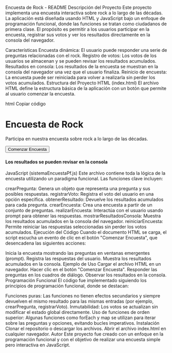 Encuesta de Rock - README
Descripción del Proyecto
Este proyecto implementa una encuesta interactiva sobre rock a lo largo de las décadas. La aplicación está diseñada usando HTML y JavaScript bajo un enfoque de programación funcional, donde las funciones se tratan como ciudadanos de primera clase. El propósito es permitir a los usuarios participar en la encuesta, registrar sus votos y ver los resultados directamente en la consola del navegador.

Características
Encuesta dinámica: El usuario puede responder una serie de preguntas relacionadas con el rock.
Registro de votos: Los votos de los usuarios se almacenan y se pueden revisar los resultados acumulados.
Resultados en consola: Los resultados de la encuesta se muestran en la consola del navegador una vez que el usuario finaliza.
Reinicio de encuesta: La encuesta puede ser reiniciada para volver a realizarla sin perder los votos acumulados.
Estructura del Proyecto
HTML (index.html)
El archivo HTML define la estructura básica de la aplicación con un botón que permite al usuario comenzar la encuesta.

html
Copiar código
<!DOCTYPE html>
<html lang="es">
<head>
    <meta charset="UTF-8">
    <meta name="viewport" content="width=device-width, initial-scale=1.0">
    <title>Encuesta de Rock</title>
    <script src="sistemaEncuestaPf.js" defer></script> 
</head>
<body>
    <h1>Encuesta de Rock</h1>
    <p>Participa en nuestra encuesta sobre rock a lo largo de las décadas.</p>
    <div>
        <button id="comenzarEncuestaBtn">Comenzar Encuesta</button>
    </div>
    <h4>Los resultados se pueden revisar en la consola</h4>
</body>
</html>


JavaScript (sistemaEncuestaPf.js)
Este archivo contiene toda la lógica de la encuesta utilizando un paradigma funcional. Las funciones clave incluyen:

crearPregunta: Genera un objeto que representa una pregunta y sus posibles respuestas.
registrarVoto: Registra el voto del usuario en una opción específica.
obtenerResultado: Devuelve los resultados acumulados para cada pregunta.
crearEncuesta: Crea una encuesta a partir de un conjunto de preguntas.
realizarEncuesta: Interactúa con el usuario usando prompt para obtener las respuestas.
mostrarResultadosConsola: Muestra los resultados acumulados en la consola del navegador.
reiniciarEncuesta: Permite reiniciar las respuestas seleccionadas sin perder los votos acumulados.
Ejecución del Código
Cuando el documento HTML se carga, el script escucha un evento de clic en el botón "Comenzar Encuesta", que desencadena las siguientes acciones:

Inicia la encuesta mostrando las preguntas en ventanas emergentes (prompt).
Registra las respuestas del usuario.
Muestra los resultados acumulados en la consola.
Ejemplo de Uso
Cargar el archivo HTML en un navegador.
Hacer clic en el botón "Comenzar Encuesta".
Responder las preguntas en los cuadros de diálogo.
Observar los resultados en la consola.
Programación Funcional
El código fue implementado siguiendo los principios de programación funcional, donde se destacan:

Funciones puras: Las funciones no tienen efectos secundarios y siempre devuelven el mismo resultado para las mismas entradas (por ejemplo, crearPregunta, registrarVoto).
Inmutabilidad: Los votos se actualizan sin modificar el estado global directamente.
Uso de funciones de orden superior: Algunas funciones como forEach y map se utilizan para iterar sobre las preguntas y opciones, evitando bucles imperativos.
Instalación
Clonar el repositorio o descargar los archivos.
Abrir el archivo index.html en cualquier navegador.
Autor
Este proyecto fue creado con un enfoque en la programación funcional y con el objetivo de realizar una encuesta simple pero interactiva en JavaScript.







